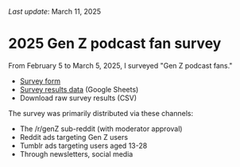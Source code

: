 *Last update*: March 11, 2025

# 2025 Gen Z podcast fan survey

From February 5 to March 5, 2025, I surveyed "Gen Z podcast fans."

- [Survey form](https://forms.reform.app/pF4xrZ/podcast-survey-2025/d9906d)
- [Survey results data](https://docs.google.com/spreadsheets/d/1jl_Y7c_G1UMRcXHwzH5jxgQPIzFcSY8bnLP3Nn8aCQE/edit?usp=sharing) (Google Sheets)
- Download raw survey results (CSV)

The survey was primarily distributed via these channels:

- The /r/genZ sub-reddit (with moderator approval)
- Reddit ads targeting Gen Z users
- Tumblr ads targeting users aged 13-28
- Through newsletters, social media


